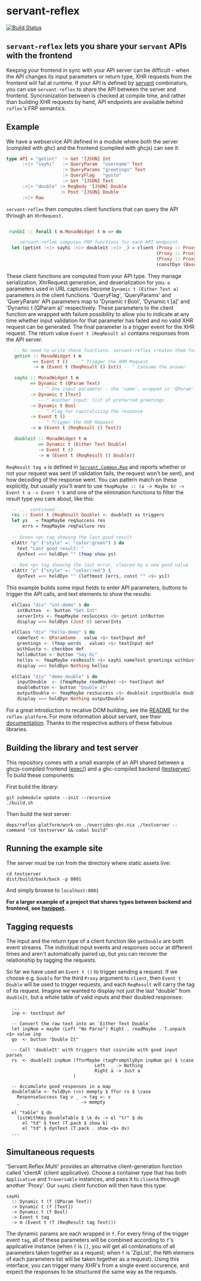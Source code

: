 # servant-reflex

[![Build Status](https://travis-ci.org/imalsogreg/servant-reflex.svg?branch=master)](https://travis-ci.org/imalsogreg/servant-reflex)

## `servant-reflex` lets you share your `servant` APIs with the frontend

Keeping your frontend in sync with your API server can be difficult - when the API changes its input parameters or return type, XHR requests from the frontend will fail at runtime. If your API is defined by [servant](haskell-servant.readthedocs.io) combinators, you can use `servant-reflex` to share the API between the server and frontend. 
Syncronization between is checked at compile time, and rather than building XHR requests by hand, API endpoints are available behind `reflex`'s FRP semantics.



## Example

We have a webservice API defined in a module where both the server (compiled with ghc) and the frontend (compiled with ghcjs) can see it:

```haskell
type API = "getint"  :> Get '[JSON] Int
      :<|> "sayhi"   :> QueryParam  "username" Text
                     :> QueryParams "greetings" Text
                     :> QueryFlag   "gusto"
                     :> Get '[JSON] Text
      :<|> "double" :> ReqBody '[JSON] Double
                    :> Post '[JSON] Double
      :<|> Raw
```

`servant-reflex` then computes client functions that can query the API through an `XhrRequest`.

```haskell

 runGUI :: forall t m.MonadWidget t m => do

  -- servant-reflex computes FRP functions for each API endpoint
  let (getint :<|> sayhi :<|> doubleit :<|> _) = client (Proxy :: Proxy API)
                                                        (Proxy :: Proxy m)
                                                        (Proxy :: Proxy ())
                                                        (constDyn (BasePath "/"))
```

These client functions are computed from your API type. They manage serialization, XhrRequest generation, and deserialization for you. `a` parameters used in URL captures become `Dynamic t (Either Text a)` parameters in the client functions. 'QueryFlag', 'QueryParams' and 'QueryParam' API parameters map to 'Dynamic t Bool', 'Dynamic t [a]' and 'Dynamic t (QParam a)' respectively. These parameters to the client function are wrapped with failure possibility to allow you to indicate at any time whether input validation for that parameter has failed and no valid XHR request can be generated. The final parameter is a trigger event for the XHR request. The return value `Event t (ReqResult a)` contains responses from the API server.

```haskell
   -- No need to write these functions. servant-reflex creates them for you!
   getint :: MonadWidget t m
          => Event t ()  -- ^ Trigger the XHR Request
          -> m (Event t (ReqResult () Int)) -- ^ Consume the answer

   sayhi :: MonadWidget t m
         => Dynamic t (QParam Text) 
            -- ^ One input parameter - the 'name', wrapped in 'QParam'
         -> Dynamic t [Text]
            -- ^ Another input: list of preferred greetings
         -> Dynamic t Bool
            -- ^ Flag for capitalizing the response
         -> Event t ()
            -- ^ Trigger the XHR Request
         -> m (Event t (ReqResult () Text))

   doubleit :: MonadWidget t m
            => Dynamic t (Either Text Double)
            -> Event t ()
            -> m (Event t (ReqResult () Double))
```

`ReqResult tag a` is defined in [`Servant.Common.Req`](https://github.com/imalsogreg/servant-reflex/blob/6d866e338edb9bf6fd8f8d5083ff0187b4d8c0d2/src/Servant/Common/Req.hs#L40-L42) and reports whether or not your request was sent (if validation fails, the request won't be sent), and how decoding of the response went. You can pattern match on these explicitly, but usually you'll want to use `fmapMaybe :: (a -> Maybe b) -> Event t a -> Event t b` and one of the elimination functions to filter the result type you care about, like this:

```haskell
  -- ... continued ...
  res :: Event t (ReqResult Double) <- doubleIt xs triggers
  let ys   = fmapMaybe reqSuccess res
      errs = fmapMaybe reqFailure res
  
  -- Green <p> tag showing the last good result 
  elAttr "p" ("style" =: "color:green") $ do
    text "Last good result: "
    dynText =<< holdDyn "" (fmap show ys)
    
  -- Red <p> tag showing the last error, cleared by a new good value
  elAttr "p" ("style" =: "color:red") $
    dynText =<< holdDyn "" (leftmost [errs, const "" <$> ys])
```

This example builds some input fields to enter API parameters, buttons to trigger the API calls, and text elements to show the results:

```haskell
  elClass "div" "int-demo" $ do
    intButton  <- button "Get Int"
    serverInts <- fmapMaybe resSuccess <$> getint intButton
    display =<< holdDyn (Just 0) serverInts

  elClass "div" "hello-demo" $ do
    nameText <- QParamSome . value <$> textInput def
    greetings <- (fmap words . value) <$> textInput def
    withGusto <- checkbox def
    helloButton <- button "Say hi"
    hellos <- fmapMaybe resResult <$> sayhi nameText greetings withGusto helloButton
    display =<< holdDyn Nothing hellos

  elClass "div" "demo-double" $ do
    inputDouble  <- (fmapMaybe readMaybe) <$> textInput def
    doubleButton <- button "Double it"
    outputDouble <- fmapMaybe resSuccess <$> doubleit inputDouble doubleButton
    display =<< holdDyn Nothing outputDouble
```

For a great introduction to recative DOM building, see the [README](https://github.com/reflex-frp/reflex-platform) for the `reflex-platform`. For more information about servant, see their [documentation](http://haskell-servant.readthedocs.io/en/stable/). Thanks to the respective authors of these fabulous libraries.


## Building the library and test server

This repository comes with a small example of an API shared between a ghcjs-compiled frontend ([exec/](https://github.com/imalsogreg/servant-reflex/tree/master/exec)) and a ghc-compiled backend ([testserver/](https://github.com/imalsogreg/servant-reflex/tree/master/testserver). To build these components:


First build the library:

```
git submodule update --init --recursive
./build.sh
```

Then build the test server:

```
deps/reflex-platform/work-on ./overrides-ghc.nix ./testserver --command "cd testserver && cabal build"
```


## Running the example site

The server must be run from the directory where static assets live:

```
cd testserver
dist/build/back/back -p 8001
```

And simply browse to `localhost:8001`

**For a larger example of a project that shares types between backend and frontend, see [hsnippet](https://github.com/mightybyte/hsnippet).**


## Tagging requests

The input and the return type of a client function like `getDouble` are both event streams. The individual input events and responses occur at different times and aren't automatically paired up, but you can recover the relationship by tagging the requests.

So far we have used an `Event t ()` to trigger sending a request. If we choose e.g. `Double` for the third `Proxy` argument to `client`, then `Event t Double` will be used to trigger requests, and each `ReqResult` will carry the tag of its request. Imagine we wanted to display not just the last "double" from `doubleIt`, but a whole table of valid inputs and their doubled responses:

```
  ...
  inp <- textInput def

  -- Convert the raw text into an `Either Text Double`
  let inpNum = maybe (Left "No Parse") Right . readMaybe . T.unpack <$> value inp
  go  <- button "Double It"

  -- Call 'doubleIt' with triggers that coincide with good input parses
  rs  <- doubleIt inpNum (fforMaybe (tagPromptlyDyn inpNum go) $ \case
                                 Left  _ -> Nothing
                                 Right a -> Just a
                         )

  -- Accumulate good responses in a map
  doubleTable <- foldDyn (<>) mempty $ ffor rs $ \case
    ResponseSuccess tag v _ -> tag =: v
    _                       -> mempty

  el "table" $ do
    listWithKey doubleTable $ \k dv -> el "tr" $ do
      el "td" $ text (T.pack $ show k)
      el "td" $ dynText (T.pack . show <$> dv)
  ...
```

## Simultaneous requests

'Servant.Reflex.Multi' provides an alternative client-generation function called 'clientA' (client applicative). Choose a container type that has both `Applicative` and `Traversable` instances, and pass it to `clientA` through another 'Proxy'. Our `sayHi` client function will then have this type:

```
sayHi
  :: Dynamic t (f (QParam Text))
  -> Dynamic t (f [Text])
  -> Dynamic t (f Bool)
  -> Event t tag
  -> m (Event t (f (ReqResult tag Text)))
```

The dynamic params are each wrapped in `f`. For every firing of the trigger event `tag`, all of these parameters will be combined according to `f`'s applicative instance (when `f` is `[]`, you will get all combinations of all parameters taken together as a request; when `f` is 'ZipList', the Nth elemens of each parameters list will be taken together as a request). Using this interface, you can trigger many XHR's from a single event occurence, and expect the responses to be structured the same way as the requests.

